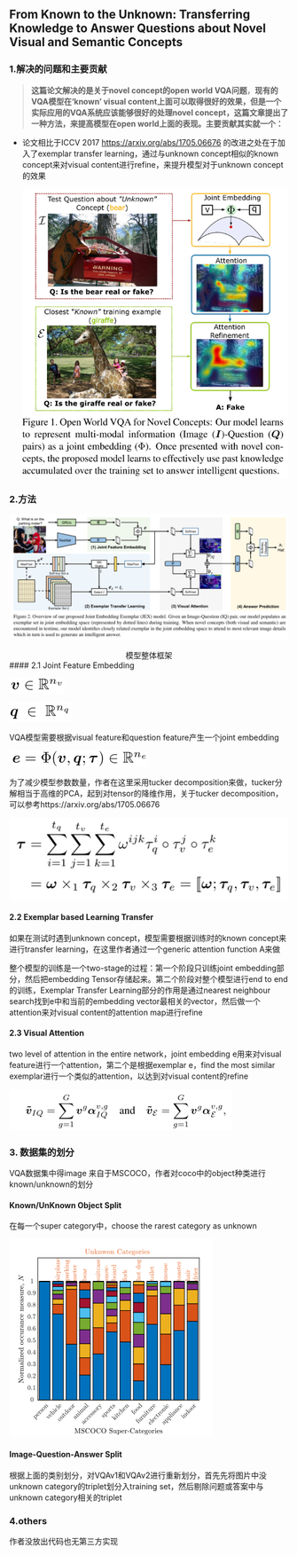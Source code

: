 ## **From Known to the Unknown: Transferring Knowledge to Answer Questions about Novel Visual and Semantic Concepts**



### **1.解决的问题和主要贡献**

> **这篇论文解决的是关于novel concept的open world VQA问题**，**现有的VQA模型在‘known’ visual content上面可以取得很好的效果，但是一个实际应用的VQA系统应该能够很好的处理novel concept，这篇文章提出了一种方法，来提高模型在open world上面的表现。主要贡献其实就一个：**

- 论文相比于ICCV 2017 https://arxiv.org/abs/1705.06676 的改进之处在于加入了exemplar transfer learning，通过与unknown concept相似的known concept来对visual content进行refine，来提升模型对于unknown concept的效果

  ![image-20191218080144411](./vqa.assets/image-20191218080144411.png)


### **2.方法**

![image-20191218081357318](./vqa.assets/image-20191218081357318.png)

<center>模型整体框架</center>
#### 2.1 Joint Feature Embedding

![image-20191218090333198](./vqa.assets/image-20191218090333198.png)

![image-20191218090358657](./vqa.assets/image-20191218090358657.png)

VQA模型需要根据visual feature和question feature产生一个joint embedding

![image-20191218090606935](./vqa.assets/image-20191218090606935.png)

为了减少模型参数数量，作者在这里采用tucker decomposition来做，tucker分解相当于高维的PCA，起到对tensor的降维作用，关于tucker decomposition，可以参考https://arxiv.org/abs/1705.06676

![image-20191218090719859](./vqa.assets/image-20191218090719859.png)



#### 2.2 Exemplar based Learning Transfer

如果在测试时遇到unknown concept，模型需要根据训练时的known concept来进行transfer learning，在这里作者通过一个generic attention function A来做

整个模型的训练是一个two-stage的过程：第一个阶段只训练joint embedding部分，然后把embedding Tensor存储起来。第二个阶段对整个模型进行end to end的训练，Exemplar Transfer Learning部分的作用是通过nearest neighbour search找到e中和当前的embedding vector最相关的vector，然后做一个attention来对visual content的attention map进行refine

#### 2.3 Visual Attention

two level of attention in the entire network，joint embedding e用来对visual feature进行一个attention，第二个是根据exemplar e，find the most similar exemplar进行一个类似的attention，以达到对visual content的refine

![image-20191218102001321](./vqa.assets/image-20191218102001321.png)

### **3. 数据集的划分**

VQA数据集中得image 来自于MSCOCO，作者对coco中的object种类进行known/unknown的划分

#### Known/UnKnown Object Split

在每一个super category中，choose the rarest category as unknown

![image-20191218103006737](./vqa.assets/image-20191218103006737.png)



#### Image-Question-Answer Split

根据上面的类别划分，对VQAv1和VQAv2进行重新划分，首先先将图片中没unknown category的triplet划分入training set，然后剔除问题或答案中与unknown category相关的triplet

### **4.others**

作者没放出代码也无第三方实现

